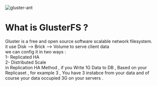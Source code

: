 ![gluster-ant](https://github.com/user-attachments/assets/27d9dc0e-9828-447c-a3fb-82a7271c947b)
# What is GlusterFS ? 
Gluster is a free and open source software scalable network filesystem. <br>
it use Disk --> Brick --> Volume to serve client data <br>
we can config it in two ways : <br>
1- Replicated HA <br>
2- Distributed Scale <br>
in Replication HA Method , if you Write 1G Data to DB , Based on your Replicaset , for example 3 , You have 3 instabce from your data and of course your data occupied 3G on your servers . <br>
